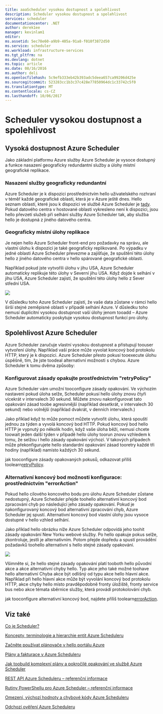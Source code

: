```yaml
---
title: aaaScheduler vysokou dostupnost a spolehlivost
description: Scheduler vysokou dostupnost a spolehlivost
services: scheduler
documentationcenter: .NET
author: derek1ee
manager: kevinlam1
editor: 
ms.assetid: 5ec78e60-a9b9-405a-91a8-f010f3872d50
ms.service: scheduler
ms.workload: infrastructure-services
ms.tgt_pltfrm: na
ms.devlang: dotnet
ms.topic: article
ms.date: 08/16/2016
ms.author: deli
ms.openlocfilehash: 5c9efb333eb42b393adc5deea657ca99206d425e
ms.sourcegitcommit: 523283cc1b3c37c428e77850964dc1c33742c5f0
ms.translationtype: MT
ms.contentlocale: cs-CZ
ms.lasthandoff: 10/06/2017
---
```

# <a name="scheduler-high-availability-and-reliability"></a>Scheduler vysokou dostupnost a spolehlivost
## <a name="azure-scheduler-high-availability"></a>Vysoká dostupnost Azure Scheduler
Jako základní platformu Azure služby Azure Scheduler je vysoce dostupný a funkce nasazení geograficky redundantní služby a úlohy místní geografické replikace.

### <a name="geo-redundant-service-deployment"></a>Nasazení služby geograficky redundantní
Azure Scheduler je k dispozici prostřednictvím hello uživatelského rozhraní v téměř každé geografické oblasti, která je v Azure ještě dnes. Hello seznam oblastí, které jsou k dispozici ve službě Azure Scheduler je [tady](https://azure.microsoft.com/regions/#services). Pokud datového centra v hostované oblasti vykresleno není k dispozici, jsou hello převzetí služeb při selhání služby Azure Scheduler tak, aby služba hello je dostupná z jiného datového centra.

### <a name="geo-regional-job-replication"></a>Geograficky místní úlohy replikace
Je nejen hello Azure Scheduler front-end pro požadavky na správu, ale vlastní úlohu k dispozici je také geograficky replikované. Po výpadku v jedné oblasti Azure Scheduler převezme a zajišťuje, že spuštění této úlohy hello z jiného datového centra v hello spárované geografické oblasti.

Například pokud jste vytvořili úlohu v jihu USA, Azure Scheduler automaticky replikuje této úlohy v Severní jihu USA. Když dojde k selhání v jihu USA, Azure Scheduler zajistí, že spuštění této úlohy hello z Sever střední USA. 

![][1]

V důsledku toho Azure Scheduler zajistí, že vaše data zůstane v rámci hello širší stejné zeměpisné oblasti v případě selhání Azure. V důsledku toho nemusí duplicitní vysokou dostupnost vaší úlohy jenom tooadd – Azure Scheduler automaticky poskytuje vysokou dostupnost funkcí pro úlohy.

## <a name="azure-scheduler-reliability"></a>Spolehlivost Azure Scheduler
Azure Scheduler zaručuje vlastní vysokou dostupnost a přistupují toouser vytvoření úlohy. Například vaší práce může vyvolat koncový bod protokolu HTTP, který je k dispozici. Azure Scheduler přesto pokusí tooexecute úlohu úspěšně, tím, že jste toodeal alternativní možnosti s chybou. Azure Scheduler k tomu dvěma způsoby:

### <a name="configurable-retry-policy-via-retrypolicy"></a>Konfigurovat zásady opakujte prostřednictvím "retryPolicy"
Azure Scheduler vám umožní tooconfigure zásady opakování. Ve výchozím nastavení pokud úloha selže, Scheduler pokusí hello úlohy znovu čtyři vícekrát v intervalech 30 sekund. Můžete znovu nakonfigurovat tato opakování zásad toobe agresivnější (například desetkrát, v intervalech 30 sekund) nebo volnější (například dvakrát, v denních intervalech.)

Jako příklad když to může pomoct můžete vytvořit úlohu, která spouští jednou za týden a vyvolá koncový bod HTTP. Pokud koncový bod hello HTTP je vypnutý po několik hodin, když vaše úloha běží, nemusí chcete toowait jeden další týden v případě hello úlohy toorun znovu vzhledem k tomu, že selžou i hello zásady opakování výchozí. V takových případech může překonfigurujete hello standardní opakování zásad tooretry každé tři hodiny (například) namísto každých 30 sekund.

jak tooconfigure zásady opakovaných pokusů, odkazovat příliš toolearn[retryPolicy](scheduler-concepts-terms.md#retrypolicy).

### <a name="alternate-endpoint-configurability-via-erroraction"></a>Alternativní koncový bod možnosti konfigurace: prostřednictvím "errorAction"
Pokud hello cílového koncového bodu pro úlohu Azure Scheduler zůstane nedostupný, Azure Scheduler přejde toohello alternativní koncový bod zpracování chyb po následující jeho zásady opakování. Pokud je nakonfigurovaný koncový bod alternativní zpracování chyb, Azure Scheduler jej spustí. Alternativní koncový bod vlastní úlohy jsou vysoce dostupné v hello vzhled selhání.

Jako příklad hello obrázku níže Azure Scheduler odpovídá jeho toohit zásady opakování New Yorku webové služby. Po hello opakuje pokus selže, zkontroluje, jestli je alternativním. Potom přejde dopředu a spustí provádění požadavků toohello alternativní s hello stejné zásady opakování.

![][2]

Všimněte si, že hello stejné zásady opakování platí tooboth hello původní akce a akce alternativní chyby hello. Typ akce jeho také možné toohave hello alternativní Chyba akce být odlišný od typu akce hello hlavní akce. Například při hello hlavní akce může být vyvolání koncový bod protokolu HTTP, akce chyby hello místo pravděpodobně fronty úložiště, fronty service bus nebo akce témata sběrnice služby, která provádí protokolování chyb.

jak tooconfigure alternativní koncový bod, najdete příliš toolearn[errorAction](scheduler-concepts-terms.md#action-and-erroraction).

## <a name="see-also"></a>Viz také
 [Co je Scheduler?](scheduler-intro.md)

 [Koncepty, terminologie a hierarchie entit Azure Scheduleru](scheduler-concepts-terms.md)

 [Začněte používat plánovače v hello portálu Azure](scheduler-get-started-portal.md)

 [Plány a fakturace v Azure Scheduleru](scheduler-plans-billing.md)

 [Jak toobuild komplexní plány a pokročilé opakování ve službě Azure Scheduler](scheduler-advanced-complexity.md)

 [REST API Azure Scheduleru – referenční informace](https://msdn.microsoft.com/library/mt629143)

 [Rutiny PowerShellu pro Azure Scheduler – referenční informace](scheduler-powershell-reference.md)

 [Omezení, výchozí hodnoty a chybové kódy Azure Scheduleru](scheduler-limits-defaults-errors.md)

 [Odchozí ověření Azure Scheduleru](scheduler-outbound-authentication.md)

[1]: ./media/scheduler-high-availability-reliability/scheduler-high-availability-reliability-image1.png

[2]: ./media/scheduler-high-availability-reliability/scheduler-high-availability-reliability-image2.png
